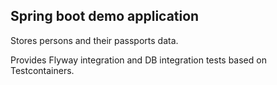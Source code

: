 ## Spring boot demo application

Stores persons and their passports data.

Provides Flyway integration and DB integration tests based on Testcontainers.
